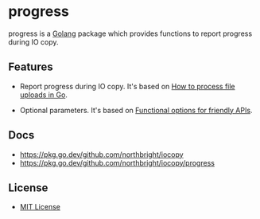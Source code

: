 # progress

progress is a [Golang](https://golang.org) package which provides functions to report progress during IO copy.

## Features
* Report progress during IO copy.
  It's based on [How to process file uploads in Go](https://freshman.tech/file-upload-golang/).
 
* Optional parameters.
  It's based on [Functional options for friendly APIs](https://dave.cheney.net/2014/10/17/functional-options-for-friendly-apis).

## Docs
* <https://pkg.go.dev/github.com/northbright/iocopy>
* <https://pkg.go.dev/github.com/northbright/iocopy/progress>

## License
* [MIT License](LICENSE)
